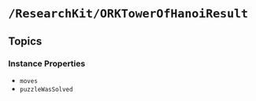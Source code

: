 # ``/ResearchKit/ORKTowerOfHanoiResult``

<!-- The content below this line is auto-generated and is redundant. You should either incorporate it into your content above this line or delete it. -->

## Topics

### Instance Properties

- ``moves``
- ``puzzleWasSolved``